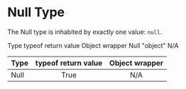 # Null Type

The Null type is inhabited by exactly one value: `null`.

Type	typeof return value	Object wrapper
Null	"object"	N/A

| Type              | typeof return value | Object wrapper |
| :---------------- | :-----------------: | :------------: |
| Null              |   True   			  | N/A |